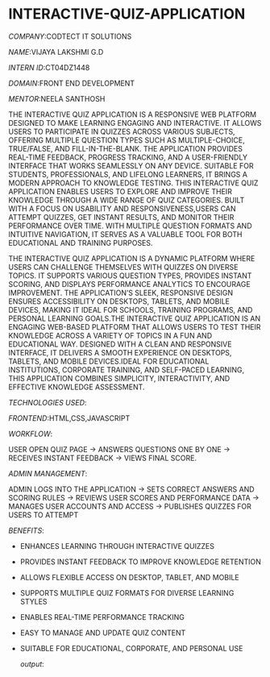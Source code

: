 # INTERACTIVE-QUIZ-APPLICATION
*COMPANY*:CODTECT IT SOLUTIONS

*NAME*:VIJAYA LAKSHMI G.D

*INTERN ID*:CT04DZ1448

*DOMAIN*:FRONT END DEVELOPMENT

*MENTOR*:NEELA SANTHOSH

THE INTERACTIVE QUIZ APPLICATION IS A RESPONSIVE WEB PLATFORM DESIGNED TO MAKE LEARNING ENGAGING AND INTERACTIVE. IT ALLOWS USERS TO PARTICIPATE IN QUIZZES ACROSS VARIOUS SUBJECTS, OFFERING MULTIPLE QUESTION TYPES SUCH AS MULTIPLE-CHOICE, TRUE/FALSE, AND FILL-IN-THE-BLANK. THE APPLICATION PROVIDES REAL-TIME FEEDBACK, PROGRESS TRACKING, AND A USER-FRIENDLY INTERFACE THAT WORKS SEAMLESSLY ON ANY DEVICE. SUITABLE FOR STUDENTS, PROFESSIONALS, AND LIFELONG LEARNERS, IT BRINGS A MODERN APPROACH TO KNOWLEDGE TESTING.
THIS INTERACTIVE QUIZ APPLICATION ENABLES USERS TO EXPLORE AND IMPROVE THEIR KNOWLEDGE THROUGH A WIDE RANGE OF QUIZ CATEGORIES. BUILT WITH A FOCUS ON USABILITY AND RESPONSIVENESS,USERS CAN ATTEMPT QUIZZES, GET INSTANT RESULTS, AND MONITOR THEIR PERFORMANCE OVER TIME. WITH MULTIPLE QUESTION FORMATS AND INTUITIVE NAVIGATION, IT SERVES AS A VALUABLE TOOL FOR BOTH EDUCATIONAL AND TRAINING PURPOSES.

THE INTERACTIVE QUIZ APPLICATION IS A DYNAMIC PLATFORM WHERE USERS CAN CHALLENGE THEMSELVES WITH QUIZZES ON DIVERSE TOPICS. IT SUPPORTS VARIOUS QUESTION TYPES, PROVIDES INSTANT SCORING, AND DISPLAYS PERFORMANCE ANALYTICS TO ENCOURAGE IMPROVEMENT. THE APPLICATION’S SLEEK, RESPONSIVE DESIGN ENSURES ACCESSIBILITY ON DESKTOPS, TABLETS, AND MOBILE DEVICES, MAKING IT IDEAL FOR SCHOOLS, TRAINING PROGRAMS, AND PERSONAL LEARNING GOALS.THE INTERACTIVE QUIZ APPLICATION IS AN ENGAGING WEB-BASED PLATFORM THAT ALLOWS USERS TO TEST THEIR KNOWLEDGE ACROSS A VARIETY OF TOPICS IN A FUN AND EDUCATIONAL WAY. DESIGNED WITH A CLEAN AND RESPONSIVE INTERFACE, IT DELIVERS A SMOOTH EXPERIENCE ON DESKTOPS, TABLETS, AND MOBILE DEVICES.IDEAL FOR EDUCATIONAL INSTITUTIONS, CORPORATE TRAINING, AND SELF-PACED LEARNING, THIS APPLICATION COMBINES SIMPLICITY, INTERACTIVITY, AND EFFECTIVE KNOWLEDGE ASSESSMENT.

*TECHNOLOGIES USED*:

*FRONTEND*:HTML,CSS,JAVASCRIPT

*WORKFLOW*:

USER OPEN QUIZ PAGE → ANSWERS QUESTIONS ONE BY ONE → RECEIVES INSTANT FEEDBACK → VIEWS FINAL SCORE.

*ADMIN MANAGEMENT*:

ADMIN LOGS INTO THE APPLICATION → SETS CORRECT ANSWERS AND SCORING RULES → REVIEWS USER SCORES AND PERFORMANCE DATA → MANAGES USER ACCOUNTS AND ACCESS → PUBLISHES QUIZZES FOR USERS TO ATTEMPT

*BENEFITS*:

- ENHANCES LEARNING THROUGH INTERACTIVE QUIZZES  
- PROVIDES INSTANT FEEDBACK TO IMPROVE KNOWLEDGE RETENTION  
- ALLOWS FLEXIBLE ACCESS ON DESKTOP, TABLET, AND MOBILE  
- SUPPORTS MULTIPLE QUIZ FORMATS FOR DIVERSE LEARNING STYLES  
- ENABLES REAL-TIME PERFORMANCE TRACKING  
- EASY TO MANAGE AND UPDATE QUIZ CONTENT  
- SUITABLE FOR EDUCATIONAL, CORPORATE, AND PERSONAL USE

  *output*:
